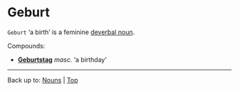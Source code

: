 # Geburt

`Geburt` ‘a birth’ is a feminine [deverbal noun](../../deverbalNouns.md).

Compounds:
- **[Geburtstag](../../g/ge/Geburtstag.md)** *masc.* ‘a birthday’

----

Back up to: [Nouns](../../index.md) | [Top](../../../index.md)
